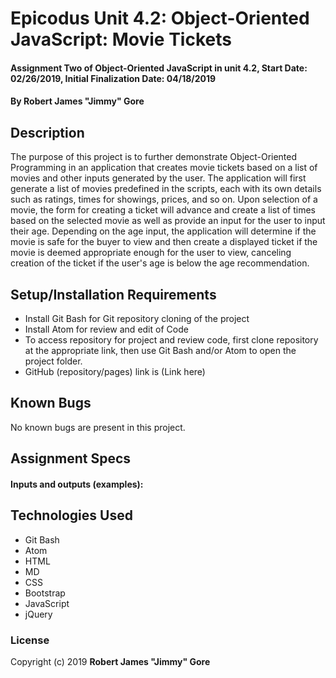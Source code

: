 # Epicodus Unit 4.2: Object-Oriented JavaScript: Movie Tickets

#### Assignment Two of Object-Oriented JavaScript in unit 4.2, Start Date: 02/26/2019, Initial Finalization Date: 04/18/2019

#### By **Robert James "Jimmy" Gore**

## Description

The purpose of this project is to further demonstrate Object-Oriented Programming in an application that creates movie tickets based on a list of movies and other inputs generated by the user.  The application will first generate a list of movies predefined in the scripts, each with its own details such as ratings, times for showings, prices, and so on.  Upon selection of a movie, the form for creating a ticket will advance and create a list of times based on the selected movie as well as provide an input for the user to input their age.  Depending on the age input, the application will determine if the movie is safe for the buyer to view and then create a displayed ticket if the movie is deemed appropriate enough for the user to view, canceling creation of the ticket if the user's age is below the age recommendation.

## Setup/Installation Requirements

* Install Git Bash for Git repository cloning of the project
* Install Atom for review and edit of Code
* To access repository for project and review code, first clone repository at the appropriate link, then use Git Bash and/or Atom to open the project folder.
* GitHub (repository/pages) link is (Link here)

## Known Bugs

No known bugs are present in this project.

## Assignment Specs



####  Inputs and outputs (examples):



## Technologies Used

* Git Bash
* Atom
* HTML
* MD
* CSS
* Bootstrap
* JavaScript
* jQuery

### License

Copyright (c) 2019 **Robert James "Jimmy" Gore**

